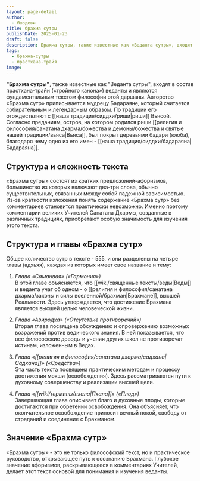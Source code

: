 ```yaml
---
layout: page-detail
author:
  - Яшодеви
title: брахма сутры
publishDate: 2025-01-23
draft: false
description: Брахма сутры, также известные как «Веданта сутры», входят в состав прастхана-трайи («тройного канона») веданты и являются фундаментальным текстом философии этой даршаны. Авторство «Брахма сутр» приписывается мудрецу Бадараяне, который считается собирательным и легендарным образом.
tags:
  - брахма-сутры
  - прастхана-трайя
image:
---
```

**"Брахма сутры"**, также известные как "Веданта сутры", входят в состав прастхана-трайи («тройного канона») веданты и являются фундаментальным текстом философии этой даршаны. Авторство «Брахма сутр» приписывается мудрецу Бадараяне, который считается собирательным и легендарным образом. По традиции его отождествляют с [[наша традиция/сиддхи/риши|риши]] Вьясой. Согласно преданиям, остров, на котором родился риши [[религия и философия/санатана дхарма/божества и демоны/божества и святые нашей традиции/вьяса|Вьяса]], был покрыт деревьями бадари (ююба), благодаря чему одно из его имен - [[наша традиция/сиддхи/бадараяна|Бадараяна]].

## Структура и сложность текста
«Брахма сутры» состоят из кратких предложений-афоризмов, большинство из которых включают два-три слова, обычно существительных, связанных между собой падежной зависимостью. Из-за краткости изложения понять содержание «Брахма сутр» без комментариев становится практически невозможно. Именно поэтому комментарии великих Учителей Санатана Дхармы, созданные в различных традициях, приобретают особую значимость для изучения этого текста.

## Структура и главы «Брахма сутр»
Общее количество сутр в тексте - 555, и они разделены на четыре главы (адхьяя), каждая из которых имеет свое название и тему:

1. *Глава «Саманвая» («Гармония»)*  
В этой главе объясняется, что [[wiki/священные тексты/веды|Веды]] и веданта учат об одном - о [[религия и философия/санатана дхарма/законы и силы вселенной/брахман|Брахмане]], высшей Реальности. Здесь утверждается, что достижение Брахмана является высшей целью человеческой жизни.

2. *Глава «Авиродха» («Отсутствие противоречий»)*  
Вторая глава посвящена обсуждению и опровержению возможных возражений против ведического знания. В ней показывается, что все философские доводы и учения других школ не противоречат истинам, изложенным в Ведах.

3. *Глава «[[религия и философия/санатана дхарма/садхана|Садхана]]» («Средства»)*  
Эта часть текста посвящена практическим методам и процессу достижения мокши (освобождения). Здесь рассматриваются пути к духовному совершенству и реализации высшей цели.

4. *Глава «[[wiki/термины/пхала|Пхала]]» («Плод»)*  
Завершающая глава описывает благо и духовные плоды, которые достигаются при обретении освобождения. Она объясняет, что окончательное освобождение приносит вечный покой, свободу от страданий и соединение с Брахманом.

## Значение «Брахма сутр»
«Брахма сутры» - это не только философский текст, но и практическое руководство, открывающее путь к осознанию Брахмана. Глубокое значение афоризмов, раскрывающееся в комментариях Учителей, делает этот текст основой для понимания и изучения веданты.